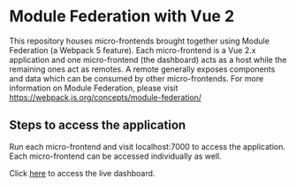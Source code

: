 # Module Federation with Vue 2

This repository houses micro-frontends brought together using Module Federation (a Webpack 5 feature). Each micro-frontend is a Vue 2.x application and one micro-frontend (the dashboard) acts as a host while the remaining ones act as remotes. A remote generally exposes components and data which can be consumed by other micro-frontends. For more information on Module Federation, please visit https://webpack.js.org/concepts/module-federation/

## Steps to access the application

Run each micro-frontend and visit localhost:7000 to access the application. 
Each micro-frontend can be accessed individually as well.

Click [here](https://trusting-johnson-dbdf83.netlify.app/) to access the live dashboard.